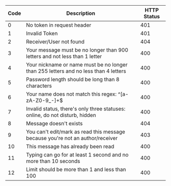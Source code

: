 | Code | Description | HTTP Status |
| ---- | ----------- | ----------- |
| 0    | No token in request header| 401
| 1    | Invalid Token | 401       |
| 2    | Receiver/User not found | 404  |
| 3    | Your message must be no longer than 900 letters and not less than 1 letter | 400 |
| 4    | Your nickname or name must be no longer than 255 letters and no less than 4 letters | 400 |
| 5    | Password length should be long than 8 characters | 400 |
| 6    | Your name does not match this regex: ^[a-zA-Z0-9_-]+$ | 400
| 7    | Invalid status, there's only three statuses: online, do not disturb, hidden | 400
| 8    | Message doesn't exists    | 404
| 9    | You can't edit/mark as read this message because you're not an author/receiver | 403
| 10   | This message has already been read | 400
| 11   | Typing can go for at least 1 second and no more than 10 seconds | 400
| 12   | Limit should be more than 1 and less than 100 | 400